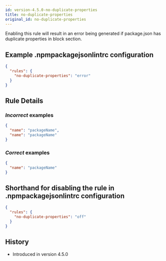 ```yaml
---
id: version-4.5.0-no-duplicate-properties
title: no-duplicate-properties
original_id: no-duplicate-properties
---
```


Enabling this rule will result in an error being generated if package.json has duplicate properties in block section.

## Example .npmpackagejsonlintrc configuration

```json
{
  "rules": {
    "no-duplicate-properties": "error"
  }
}
```

## Rule Details

### *Incorrect* examples

```json
{
  "name": "packageName",
  "name": "packageName"
}
```


### *Correct* examples


```json
{
  "name": "packageName"
}
```

## Shorthand for disabling the rule in .npmpackagejsonlintrc configuration

```json
{
  "rules": {
    "no-duplicate-properties": "off"
  }
}
```

## History

* Introduced in version 4.5.0
